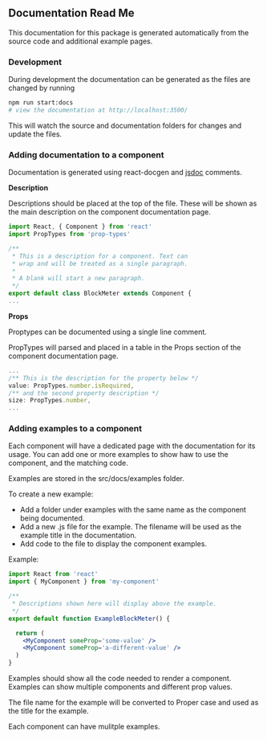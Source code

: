 ## Documentation Read Me

This documentation for this package is generated automatically from the source code and additional example pages.

### Development

During development the documentation can be generated as the files are changed by running

```bash
npm run start:docs
# view the documentation at http://localhost:3500/
```

This will watch the source and documentation folders for changes and update the files.

### Adding documentation to a component

Documentation is generated using react-docgen and [jsdoc](http://usejsdoc.org/about-getting-started.html) comments.

**Description**

Descriptions should be placed at the top of the file. These will be shown as the main description on the component documentation page.

```jsx
import React, { Component } from 'react'
import PropTypes from 'prop-types'

/**
 * This is a description for a component. Text can
 * wrap and will be treated as a single paragraph.
 *
 * A blank will start a new paragraph.
 */
export default class BlockMeter extends Component {
...
```

**Props**

Proptypes can be documented using a single line comment.

PropTypes will parsed and placed in a table in the Props section of the component documentation page.

```jsx
...
/** This is the description for the property below */
value: PropTypes.number.isRequired,
/** and the second property description */
size: PropTypes.number,
...
```

### Adding examples to a component

Each component will have a dedicated page with the documentation for its usage. You can add one or more examples to show haw to use the component, and the matching code.

Examples are stored in the src/docs/examples folder.

To create a new example:

* Add a folder under examples with the same name as the component being documented.
* Add a new .js file for the example. The filename will be used as the example title in the documentation.
* Add code to the file to display the component examples.

Example:

```jsx
import React from 'react'
import { MyComponent } from 'my-component'

/**
 * Descriptions shown here will display above the example.
 */
export default function ExampleBlockMeter() {

  return (
    <MyComponent someProp='some-value' />
    <MyComponent someProp='a-different-value' />
  )
}
```

Examples should show all the code needed to render a component. Examples can show multiple components and different prop values.

The file name for the example will be converted to Proper case and used as the title for the example.

Each component can have mulitple examples.
